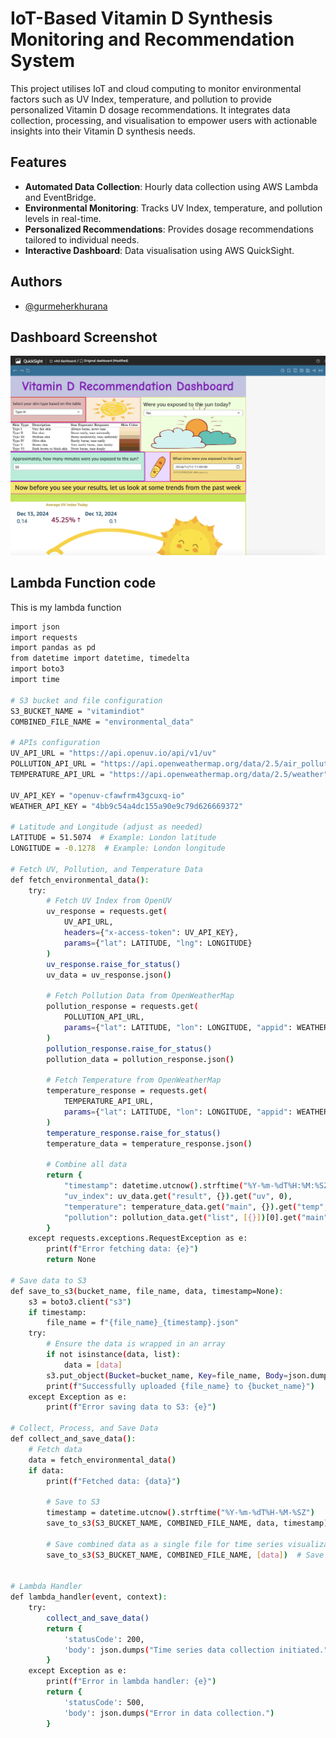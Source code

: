 # IoT-Based Vitamin D Synthesis Monitoring and Recommendation System

This project utilises IoT and cloud computing to monitor environmental factors such as UV Index, temperature, and pollution to provide personalized Vitamin D dosage recommendations. It integrates data collection, processing, and visualisation to empower users with actionable insights into their Vitamin D synthesis needs.

## Features

- **Automated Data Collection**: Hourly data collection using AWS Lambda and EventBridge.
- **Environmental Monitoring**: Tracks UV Index, temperature, and pollution levels in real-time.
- **Personalized Recommendations**: Provides dosage recommendations tailored to individual needs.
- **Interactive Dashboard**: Data visualisation using AWS QuickSight.

## Authors

- [@gurmeherkhurana](https://github.com/gurmeherr/gurmeherr.github.io)


## Dashboard Screenshot

![Screenshot](https://github.com/gurmeherr/VitaminD/blob/main/dashboard.jpeg)


## Lambda Function code

This is my lambda function

```bash
import json
import requests
import pandas as pd
from datetime import datetime, timedelta
import boto3
import time

# S3 bucket and file configuration
S3_BUCKET_NAME = "vitamindiot"
COMBINED_FILE_NAME = "environmental_data"

# APIs configuration
UV_API_URL = "https://api.openuv.io/api/v1/uv"
POLLUTION_API_URL = "https://api.openweathermap.org/data/2.5/air_pollution"
TEMPERATURE_API_URL = "https://api.openweathermap.org/data/2.5/weather"

UV_API_KEY = "openuv-cfawfrm43gcuxq-io"
WEATHER_API_KEY = "4bb9c54a4dc155a90e9c79d626669372"

# Latitude and Longitude (adjust as needed)
LATITUDE = 51.5074  # Example: London latitude
LONGITUDE = -0.1278  # Example: London longitude

# Fetch UV, Pollution, and Temperature Data
def fetch_environmental_data():
    try:
        # Fetch UV Index from OpenUV
        uv_response = requests.get(
            UV_API_URL,
            headers={"x-access-token": UV_API_KEY},
            params={"lat": LATITUDE, "lng": LONGITUDE}
        )
        uv_response.raise_for_status()
        uv_data = uv_response.json()

        # Fetch Pollution Data from OpenWeatherMap
        pollution_response = requests.get(
            POLLUTION_API_URL,
            params={"lat": LATITUDE, "lon": LONGITUDE, "appid": WEATHER_API_KEY}
        )
        pollution_response.raise_for_status()
        pollution_data = pollution_response.json()

        # Fetch Temperature from OpenWeatherMap
        temperature_response = requests.get(
            TEMPERATURE_API_URL,
            params={"lat": LATITUDE, "lon": LONGITUDE, "appid": WEATHER_API_KEY}
        )
        temperature_response.raise_for_status()
        temperature_data = temperature_response.json()

        # Combine all data
        return {
            "timestamp": datetime.utcnow().strftime("%Y-%m-%dT%H:%M:%SZ"),
            "uv_index": uv_data.get("result", {}).get("uv", 0),
            "temperature": temperature_data.get("main", {}).get("temp", 0) - 273.15,  # Convert Kelvin to Celsius
            "pollution": pollution_data.get("list", [{}])[0].get("main", {}).get("aqi", 0)  # Air Quality Index
        }
    except requests.exceptions.RequestException as e:
        print(f"Error fetching data: {e}")
        return None

# Save data to S3
def save_to_s3(bucket_name, file_name, data, timestamp=None):
    s3 = boto3.client("s3")
    if timestamp:
        file_name = f"{file_name}_{timestamp}.json"
    try:
        # Ensure the data is wrapped in an array
        if not isinstance(data, list):
            data = [data]
        s3.put_object(Bucket=bucket_name, Key=file_name, Body=json.dumps(data))
        print(f"Successfully uploaded {file_name} to {bucket_name}")
    except Exception as e:
        print(f"Error saving data to S3: {e}")

# Collect, Process, and Save Data
def collect_and_save_data():
    # Fetch data
    data = fetch_environmental_data()
    if data:
        print(f"Fetched data: {data}")
        
        # Save to S3
        timestamp = datetime.utcnow().strftime("%Y-%m-%dT%H-%M-%SZ")
        save_to_s3(S3_BUCKET_NAME, COMBINED_FILE_NAME, data, timestamp)

        # Save combined data as a single file for time series visualization
        save_to_s3(S3_BUCKET_NAME, COMBINED_FILE_NAME, [data])  # Save only the current data point


# Lambda Handler
def lambda_handler(event, context):
    try:
        collect_and_save_data()
        return {
            'statusCode': 200,
            'body': json.dumps("Time series data collection initiated.")
        }
    except Exception as e:
        print(f"Error in lambda handler: {e}")
        return {
            'statusCode': 500,
            'body': json.dumps("Error in data collection.")
        }

```


